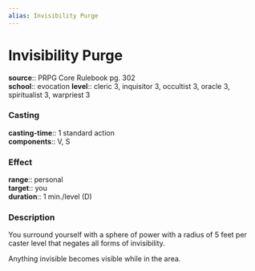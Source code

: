 ```yaml
---
alias: Invisibility Purge
---
```


# Invisibility Purge 

**source**:: PRPG Core Rulebook pg. 302  
**school**:: evocation
**level**:: cleric 3, inquisitor 3, occultist 3, oracle 3, spiritualist 3, warpriest 3

### Casting 

**casting-time**:: 1 standard action  
**components**:: V, S

### Effect 

**range**:: personal  
**target**:: you  
**duration**:: 1 min./level (D)

### Description 

You surround yourself with a sphere of power with a radius of 5 feet per caster level that negates all forms of invisibility.  
  
Anything invisible becomes visible while in the area.
